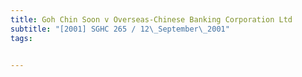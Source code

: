 ```yaml
---
title: Goh Chin Soon v Overseas-Chinese Banking Corporation Ltd 
subtitle: "[2001] SGHC 265 / 12\_September\_2001"
tags:


---
```


